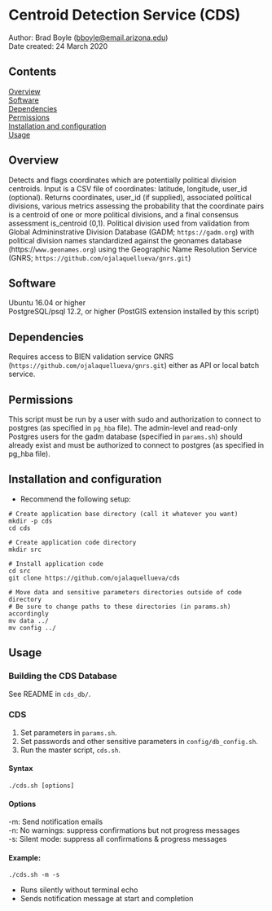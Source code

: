 # Centroid Detection Service (CDS)

Author: Brad Boyle (bboyle@email.arizona.edu)  
Date created: 24 March 2020  


## Contents

[Overview](#overview)  
[Software](#software)  
[Dependencies](#dependencies)  
[Permissions](#permissions)  
[Installation and configuration](#installation-and-configuration)  
[Usage](#usage)  

## Overview

Detects and flags coordinates which are potentially political division centroids. Input is a CSV file of coordinates: latitude, longitude, user_id (optional). Returns coordinates, user_id (if supplied), associated political divisions, various metrics assessing the probability that the coordinate pairs is a centroid of one or more political divisions, and a final consensus assessment is_centroid (0,1). Political division used from validation from Global Admininstrative Division Database (GADM; `https://gadm.org`) with political division names standardized against the geonames database (https://`www.geonames.org`) using the Geographic Name Resolution Service (GNRS; `https://github.com/ojalaquellueva/gnrs.git`)


## Software

Ubuntu 16.04 or higher  
PostgreSQL/psql 12.2, or higher (PostGIS extension installed by this script)

## Dependencies

Requires access to BIEN validation service GNRS (`https://github.com/ojalaquellueva/gnrs.git`) either as API or local batch service.

## Permissions

This script must be run by a user with sudo and authorization to connect to postgres (as specified in `pg_hba` file). The admin-level and read-only Postgres users for the gadm database (specified in `params.sh`) should already exist and must be authorized to connect to postgres (as specified in pg_hba file).

## Installation and configuration
* Recommend the following setup:

```
# Create application base directory (call it whatever you want)
mkdir -p cds
cd cds

# Create application code directory
mkdir src

# Install application code
cd src
git clone https://github.com/ojalaquellueva/cds

# Move data and sensitive parameters directories outside of code directory
# Be sure to change paths to these directories (in params.sh) accordingly
mv data ../
mv config ../
```

## Usage

### Building the CDS Database
See README in `cds_db/`.

### CDS

1. Set parameters in `params.sh`.
2. Set passwords and other sensitive parameters in `config/db_config.sh`.
2. Run the master script, `cds.sh`.

#### Syntax

```
./cds.sh [options]
```

#### Options
-m: Send notification emails  
-n: No warnings: suppress confirmations but not progress messages  
-s: Silent mode: suppress all confirmations & progress messages  

#### Example:

```
./cds.sh -m -s
```
* Runs silently without terminal echo
* Sends notification message at start and completion


